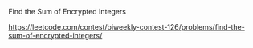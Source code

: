Find the Sum of Encrypted Integers

https://leetcode.com/contest/biweekly-contest-126/problems/find-the-sum-of-encrypted-integers/
